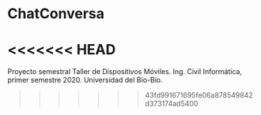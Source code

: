 # ChatConversa
<<<<<<< HEAD
=======
Proyecto semestral Taller de Dispositivos Móviles. Ing. Civil Informática, primer semestre 2020. Universidad del Bío-Bío.
>>>>>>> 43fd991671695fe06a878549842d373174ad5400
